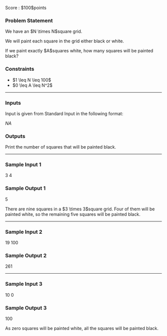 
<div>

<span>

<span>

<p>
Score : $100$points
</p>

<div>

<section>

### **Problem Statement**

<p>
We have an $N \times N$square grid.
</p>

<p>
We will paint each square in the grid either black or white.
</p>

<p>
If we paint exactly $A$squares white, how many squares will be painted black?
</p>

</section>

</div>

<div>

<section>

### **Constraints**

<ul>

<li>
$1 \leq N \leq 100$
</li>

<li>
$0 \leq A \leq N^2$
</li>

</ul>

</section>

</div>

---

<div>

<div>

<section>

### **Inputs**

<p>
Input is given from Standard Input in the following format:
</p>

<div>

$N$$A$
</div>

</section>

</div>

<div>

<section>

### **Outputs**

<p>
Print the number of squares that will be painted black.
</p>

</section>

</div>

</div>

---

<div>

<section>

### **Sample Input 1**

<div>

3
4

</div>

</section>

</div>

<div>

<section>

### **Sample Output 1**

<div>

5

</div>

<p>
There are nine squares in a $3 \times 3$square grid.
Four of them will be painted white, so the remaining five squares will be painted black.
</p>

</section>

</div>

---

<div>

<section>

### **Sample Input 2**

<div>

19
100

</div>

</section>

</div>

<div>

<section>

### **Sample Output 2**

<div>

261

</div>

</section>

</div>

---

<div>

<section>

### **Sample Input 3**

<div>

10
0

</div>

</section>

</div>

<div>

<section>

### **Sample Output 3**

<div>

100

</div>

<p>
As zero squares will be painted white, all the squares will be painted black.
</p>

</section>

</div>

</span>

</span>

</div>
